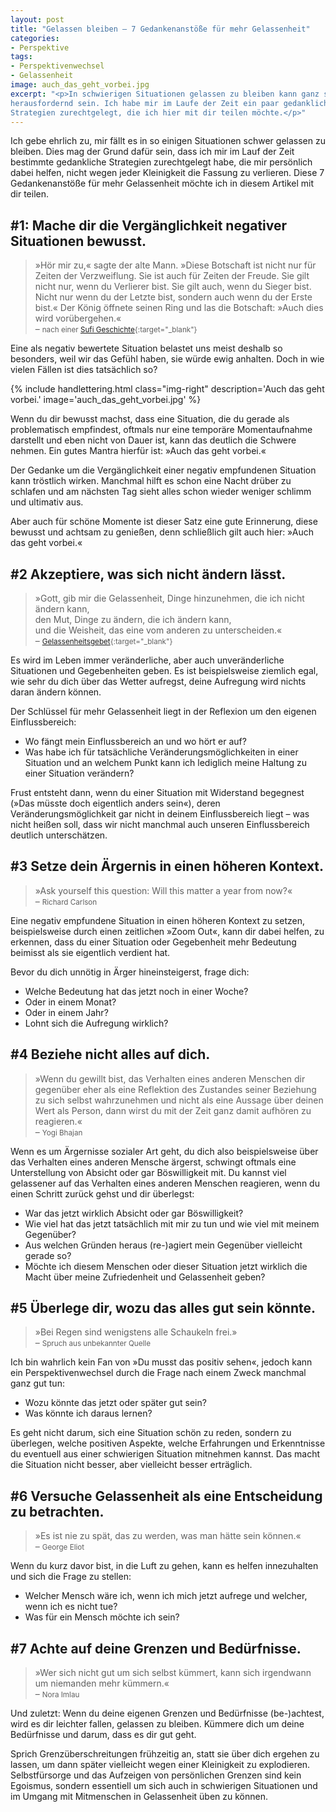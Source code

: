 ```yaml
---
layout: post
title: "Gelassen bleiben – 7 Gedankenanstöße für mehr Gelassenheit"
categories:
- Perspektive
tags:
- Perspektivenwechsel
- Gelassenheit
image: auch_das_geht_vorbei.jpg
excerpt: "<p>In schwierigen Situationen gelassen zu bleiben kann ganz schön
herausfordernd sein. Ich habe mir im Laufe der Zeit ein paar gedankliche
Strategien zurechtgelegt, die ich hier mit dir teilen möchte.</p>"
---
```


Ich gebe ehrlich zu, mir fällt es in so einigen Situationen schwer gelassen zu
bleiben. Dies mag der Grund dafür sein, dass ich mir im Lauf der Zeit bestimmte
gedankliche Strategien zurechtgelegt habe, die mir persönlich dabei helfen,
nicht wegen jeder Kleinigkeit die Fassung zu verlieren. Diese 7 Gedankenanstöße
für mehr Gelassenheit möchte ich in diesem Artikel mit dir teilen.

## #1: Mache dir die Vergänglichkeit negativer Situationen bewusst.

>»Hör mir zu,« sagte der alte Mann. »Diese Botschaft ist nicht nur für Zeiten
der Verzweiflung. Sie ist auch für Zeiten der Freude. Sie gilt nicht nur, wenn
du Verlierer bist. Sie gilt auch, wenn du Sieger bist. Nicht nur wenn du der
Letzte bist, sondern auch wenn du der Erste bist.« Der König öffnete seinen Ring
und las die Botschaft: »Auch dies wird vorübergehen.«<br/>
– <small>nach einer [Sufi Geschichte](https://thismindfullife.de/auch-dies-wird-voruebergehen-eine-sufi-geschichte/){:target="\_blank"}</small>

Eine als negativ bewertete Situation belastet uns meist deshalb so besonders,
weil wir das Gefühl haben, sie würde ewig anhalten. Doch in wie vielen Fällen
ist dies tatsächlich so?

{% include handlettering.html
  class="img-right"
  description='Auch das geht vorbei.'
  image='auch_das_geht_vorbei.jpg'
%}

Wenn du dir bewusst machst, dass eine Situation, die du gerade als problematisch
empfindest, oftmals nur eine temporäre Momentaufnahme darstellt und eben nicht
von Dauer ist, kann das deutlich die Schwere nehmen. Ein gutes Mantra hierfür
ist: »Auch das geht vorbei.«

Der Gedanke um die Vergänglichkeit einer negativ empfundenen Situation kann
tröstlich wirken. Manchmal hilft es schon eine Nacht drüber zu schlafen und am
nächsten Tag sieht alles schon wieder weniger schlimm und ultimativ aus.

Aber auch für schöne Momente ist dieser Satz eine gute Erinnerung, diese bewusst
und achtsam zu genießen, denn schließlich gilt auch hier: »Auch das geht
vorbei.«

## #2 Akzeptiere, was sich nicht ändern lässt.

>»Gott, gib mir die Gelassenheit, Dinge hinzunehmen, die ich nicht ändern kann,<br/>
den Mut, Dinge zu ändern, die ich ändern kann,<br/>
und die Weisheit, das eine vom anderen zu unterscheiden.«<br/>
– <small>[Gelassenheitsgebet](https://de.wikipedia.org/wiki/Gelassenheitsgebet){:target="\_blank"}</small>

Es wird im Leben immer veränderliche, aber auch unveränderliche Situationen und
Gegebenheiten geben. Es ist beispielsweise ziemlich egal, wie sehr du dich über
das Wetter aufregst, deine Aufregung wird nichts daran ändern können.

Der Schlüssel für mehr Gelassenheit liegt in der Reflexion um den eigenen
Einflussbereich:

* Wo fängt mein Einflussbereich an und wo hört er auf?
* Was habe ich für tatsächliche Veränderungsmöglichkeiten in einer Situation und
an welchem Punkt kann ich lediglich meine Haltung zu einer Situation verändern?

Frust entsteht dann, wenn du einer Situation mit Widerstand begegnest (»Das
müsste doch eigentlich anders sein«), deren Veränderungsmöglichkeit gar nicht in
deinem Einflussbereich liegt – was nicht heißen soll, dass wir nicht manchmal
auch unseren Einflussbereich deutlich unterschätzen.

## #3 Setze dein Ärgernis in einen höheren Kontext.

>»Ask yourself this question: Will this matter a year from now?«<br/>
– <small>Richard Carlson</small>

Eine negativ empfundene Situation in einen höheren Kontext zu setzen,
beispielsweise durch einen zeitlichen »Zoom Out«, kann dir dabei helfen, zu
erkennen, dass du einer Situation oder Gegebenheit mehr Bedeutung beimisst als
sie eigentlich verdient hat.

Bevor du dich unnötig in Ärger hineinsteigerst, frage dich:

* Welche Bedeutung hat das jetzt noch in einer Woche?
* Oder in einem Monat?
* Oder in einem Jahr?
* Lohnt sich die Aufregung wirklich?

## #4 Beziehe nicht alles auf dich.

>»Wenn du gewillt bist, das Verhalten eines anderen Menschen dir gegenüber eher
als eine Reflektion des Zustandes seiner Beziehung zu sich selbst wahrzunehmen
und nicht als eine Aussage über deinen Wert als Person, dann wirst du mit der
Zeit ganz damit aufhören zu reagieren.«<br/>
– <small>Yogi Bhajan</small>

Wenn es um Ärgernisse sozialer Art geht, du dich also beispielsweise über das
Verhalten eines anderen Mensche ärgerst, schwingt oftmals eine Unterstellung von
Absicht oder gar Böswilligkeit mit. Du kannst viel gelassener auf das Verhalten
eines anderen Menschen reagieren, wenn du einen Schritt zurück gehst und dir
überlegst:

* War das jetzt wirklich Absicht oder gar Böswilligkeit?
* Wie viel hat das jetzt tatsächlich mit mir zu tun und wie viel mit meinem
Gegenüber?
* Aus welchen Gründen heraus (re-)agiert mein Gegenüber vielleicht gerade so?
* Möchte ich diesem Menschen oder dieser Situation jetzt wirklich die Macht über
meine Zufriedenheit und Gelassenheit geben?

## #5 Überlege dir, wozu das alles gut sein könnte.

>»Bei Regen sind wenigstens alle Schaukeln frei.»<br/>
– <small>Spruch aus unbekannter Quelle</small>

Ich bin wahrlich kein Fan von »Du musst das positiv sehen«, jedoch kann ein Perspektivenwechsel durch die Frage nach einem Zweck manchmal ganz gut tun:

* Wozu könnte das jetzt oder später gut sein?
* Was könnte ich daraus lernen?

Es geht nicht darum, sich eine Situation schön zu reden, sondern zu überlegen,
welche positiven Aspekte, welche Erfahrungen und Erkenntnisse du eventuell aus
einer schwierigen Situation mitnehmen kannst. Das macht die Situation nicht
besser, aber vielleicht besser erträglich.

## #6 Versuche Gelassenheit als eine Entscheidung zu betrachten.

>»Es ist nie zu spät, das zu werden, was man hätte sein können.«<br/>
– <small>George Eliot</small>

Wenn du kurz davor bist, in die Luft zu gehen, kann es helfen innezuhalten und
sich die Frage zu stellen:

* Welcher Mensch wäre ich, wenn ich mich jetzt aufrege und welcher, wenn ich es
nicht tue?
* Was für ein Mensch möchte ich sein?

## #7 Achte auf deine Grenzen und Bedürfnisse.

>»Wer sich nicht gut um sich selbst kümmert, kann sich irgendwann um niemanden
mehr kümmern.«<br/>
– <small>Nora Imlau</small>

Und zuletzt: Wenn du deine eigenen Grenzen und Bedürfnisse (be-)achtest, wird es
dir leichter fallen, gelassen zu bleiben. Kümmere dich um deine Bedürfnisse und
darum, dass es dir gut geht.

Sprich Grenzüberschreitungen frühzeitig an, statt sie über dich ergehen zu
lassen, um dann später vielleicht wegen einer Kleinigkeit zu explodieren.
Selbstfürsorge und das Aufzeigen von persönlichen Grenzen sind kein Egoismus,
sondern essentiell um sich auch in schwierigen Situationen und im Umgang mit
Mitmenschen in Gelassenheit üben zu können.
